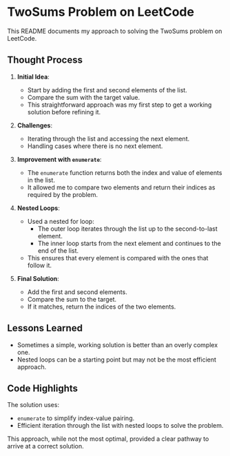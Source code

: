 # TwoSums Problem on LeetCode

This README documents my approach to solving the TwoSums problem on LeetCode.

## Thought Process

1. **Initial Idea**:
   - Start by adding the first and second elements of the list.
   - Compare the sum with the target value.
   - This straightforward approach was my first step to get a working solution before refining it.

2. **Challenges**:
   - Iterating through the list and accessing the next element.
   - Handling cases where there is no next element.

3. **Improvement with `enumerate`**:
   - The `enumerate` function returns both the index and value of elements in the list.
   - It allowed me to compare two elements and return their indices as required by the problem.

4. **Nested Loops**:
   - Used a nested for loop:
     - The outer loop iterates through the list up to the second-to-last element.
     - The inner loop starts from the next element and continues to the end of the list.
   - This ensures that every element is compared with the ones that follow it.

5. **Final Solution**:
   - Add the first and second elements.
   - Compare the sum to the target.
   - If it matches, return the indices of the two elements.

## Lessons Learned

- Sometimes a simple, working solution is better than an overly complex one.
- Nested loops can be a starting point but may not be the most efficient approach.

## Code Highlights

The solution uses:
- `enumerate` to simplify index-value pairing.
- Efficient iteration through the list with nested loops to solve the problem.

This approach, while not the most optimal, provided a clear pathway to arrive at a correct solution.
